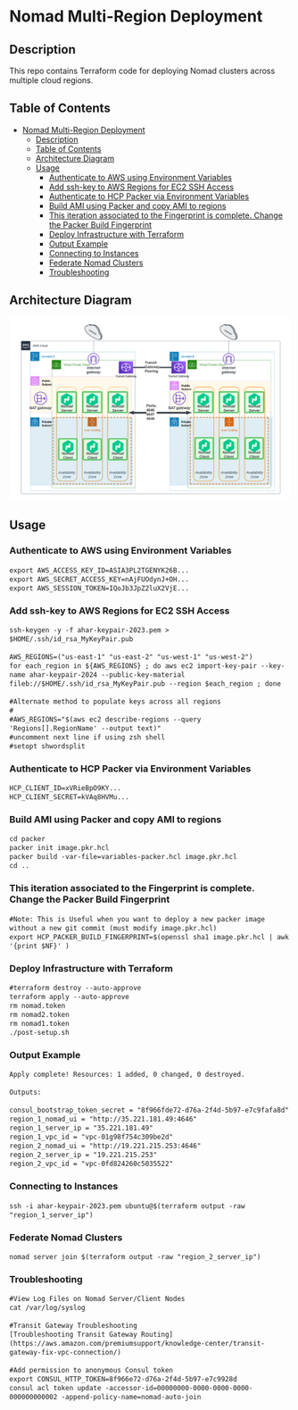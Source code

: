 # Nomad Multi-Region Deployment

## Description

This repo contains Terraform code for deploying Nomad clusters across multiple cloud regions.

## Table of Contents
- [Nomad Multi-Region Deployment](#nomad-multi-region-deployment)
  - [Description](#description)
  - [Table of Contents](#table-of-contents)
  - [Architecture Diagram](#architecture-diagram)
  - [Usage](#usage)
    - [Authenticate to AWS using Environment Variables](#authenticate-to-aws-using-environment-variables)
    - [Add ssh-key to AWS Regions for EC2 SSH Access](#add-ssh-key-to-aws-regions-for-ec2-ssh-access)
    - [Authenticate to HCP Packer via Environment Variables](#authenticate-to-hcp-packer-via-environment-variables)
    - [Build AMI using Packer and copy AMI to regions](#build-ami-using-packer-and-copy-ami-to-regions)
    - [This iteration associated to the Fingerprint is complete.  Change the Packer Build Fingerprint](#this-iteration-associated-to-the-fingerprint-is-complete--change-the-packer-build-fingerprint)
    - [Deploy Infrastructure with Terraform](#deploy-infrastructure-with-terraform)
    - [Output Example](#output-example)
    - [Connecting to Instances](#connecting-to-instances)
    - [Federate Nomad Clusters](#federate-nomad-clusters)
    - [Troubleshooting](#troubleshooting)


## Architecture Diagram
![Nomad Multi Region](./assets/nomad-multi-region.png "Nomad Multi Region")

## Usage

### Authenticate to AWS using Environment Variables
```
export AWS_ACCESS_KEY_ID=ASIA3PL2TGENYK26B...
export AWS_SECRET_ACCESS_KEY=nAjFUOdynJ+OH...
export AWS_SESSION_TOKEN=IQoJb3JpZ2luX2VjE...
```

### Add ssh-key to AWS Regions for EC2 SSH Access

```
ssh-keygen -y -f ahar-keypair-2023.pem > $HOME/.ssh/id_rsa_MyKeyPair.pub

AWS_REGIONS=("us-east-1" "us-east-2" "us-west-1" "us-west-2")
for each_region in ${AWS_REGIONS} ; do aws ec2 import-key-pair --key-name ahar-keypair-2024 --public-key-material fileb://$HOME/.ssh/id_rsa_MyKeyPair.pub --region $each_region ; done

#Alternate method to populate keys across all regions
#
#AWS_REGIONS="$(aws ec2 describe-regions --query 'Regions[].RegionName' --output text)"
#uncomment next line if using zsh shell
#setopt shwordsplit
```

### Authenticate to HCP Packer via Environment Variables

```
HCP_CLIENT_ID=xVRieBpO9KY...
HCP_CLIENT_SECRET=kVAq8HVMu...
```

### Build AMI using Packer and copy AMI to regions

```
cd packer
packer init image.pkr.hcl
packer build -var-file=variables-packer.hcl image.pkr.hcl
cd ..
```

### This iteration associated to the Fingerprint is complete.  Change the Packer Build Fingerprint
```
#Note: This is Useful when you want to deploy a new packer image without a new git commit (must modify image.pkr.hcl)
export HCP_PACKER_BUILD_FINGERPRINT=$(openssl sha1 image.pkr.hcl | awk '{print $NF}' )
```

### Deploy Infrastructure with Terraform
```
#terraform destroy --auto-approve
terraform apply --auto-approve
rm nomad.token
rm nomad2.token
rm nomad1.token
./post-setup.sh
```

### Output Example
```
Apply complete! Resources: 1 added, 0 changed, 0 destroyed.

Outputs:

consul_bootstrap_token_secret = "8f966fde72-d76a-2f4d-5b97-e7c9fafa8d"
region_1_nomad_ui = "http://35.221.181.49:4646"
region_1_server_ip = "35.221.181.49"
region_1_vpc_id = "vpc-01g98f754c309be2d"
region_2_nomad_ui = "http://19.221.215.253:4646"
region_2_server_ip = "19.221.215.253"
region_2_vpc_id = "vpc-0fd824260c5035522"

```

### Connecting to Instances
```
ssh -i ahar-keypair-2023.pem ubuntu@$(terraform output -raw "region_1_server_ip")
```

### Federate Nomad Clusters
```
nomad server join $(terraform output -raw "region_2_server_ip")
```

### Troubleshooting
```
#View Log Files on Nomad Server/Client Nodes
cat /var/log/syslog

#Transit Gateway Troubleshooting
[Troubleshooting Transit Gateway Routing](https://aws.amazon.com/premiumsupport/knowledge-center/transit-gateway-fix-vpc-connection/)

#Add permission to anonymous Consul token
export CONSUL_HTTP_TOKEN=8f966e72-d76a-2f4d-5b97-e7c9928d
consul acl token update -accessor-id=00000000-0000-0000-0000-000000000002 -append-policy-name=nomad-auto-join
```